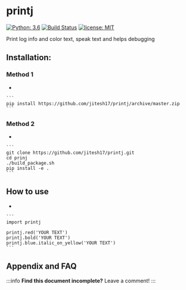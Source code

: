 # printj

[![Python: 3.6](https://img.shields.io/badge/Python-3.6-blue.svg)](#)
[![Build Status](https://travis-ci.org/GeorgiosGoniotakis/python-hierarchy.svg?branch=master)](https://github.com/Jitesh17/printj)
[![license: MIT](https://img.shields.io/badge/license-MIT-orange.svg)](https://opensource.org/licenses/MIT)



Print log info and color text, speak text and helps debugging



## Installation:
### Method 1
- 

    ```
    pip install https://github.com/jitesh17/printj/archive/master.zip
    ```

### Method 2
- 

    ```
    git clone https://github.com/jitesh17/printj.git
    cd prinj
    ./build_package.sh
    pip install -e .
    ```


## How to use
- 

    ```
    import printj

    printj.red('YOUR TEXT')
    printj.bold('YOUR TEXT')
    printj.blue.italic_on_yellow('YOUR TEXT')
    ```

 

## Appendix and FAQ

:::info
**Find this document incomplete?** Leave a comment!
:::
